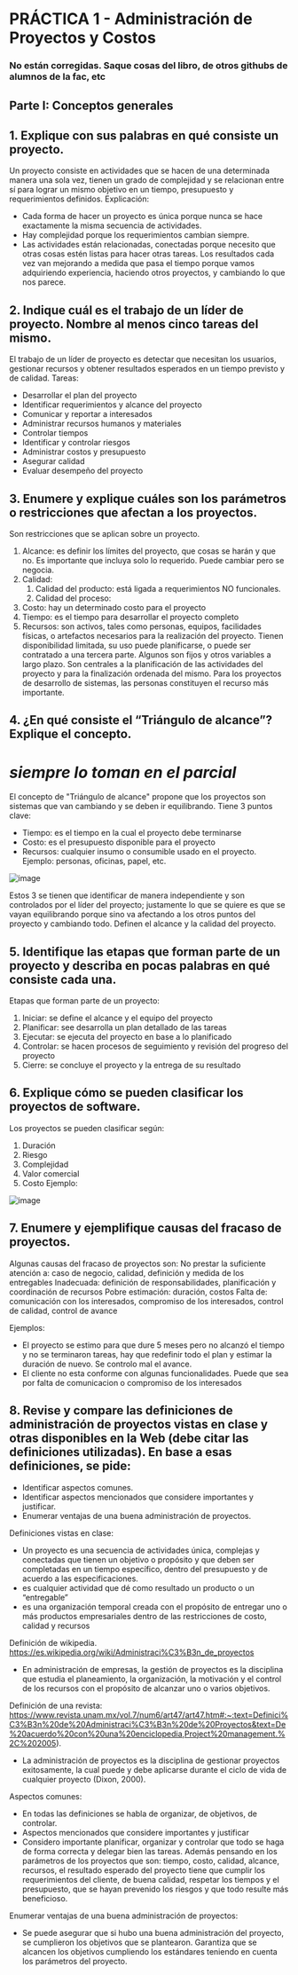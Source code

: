# PRÁCTICA 1 - Administración de Proyectos y Costos
### No están corregidas. Saque cosas del libro, de otros githubs de alumnos de la fac, etc


## Parte I: Conceptos generales
## 1. Explique con sus palabras en qué consiste un proyecto. 

Un proyecto consiste en actividades que se hacen de una determinada manera una sola vez, tienen un grado de complejidad y se relacionan entre sí para lograr un mismo objetivo en un tiempo, presupuesto y requerimientos definidos.
Explicación:
- Cada forma de hacer un proyecto es única porque nunca se hace exactamente la misma secuencia de actividades.
- Hay complejidad porque los requerimientos cambian siempre.
- Las actividades están relacionadas, conectadas porque necesito que otras cosas estén listas para hacer otras tareas. 
Los resultados cada vez van mejorando a medida que pasa el tiempo porque vamos adquiriendo experiencia, haciendo otros proyectos, y cambiando lo que nos parece. 

## 2. Indique cuál es el trabajo de un líder de proyecto. Nombre al menos cinco tareas del mismo. 

El trabajo de un líder de proyecto es detectar que necesitan los usuarios, gestionar recursos y obtener resultados esperados en un tiempo previsto y de calidad. 
Tareas:
- Desarrollar el plan del proyecto
- Identificar requerimientos y alcance del proyecto
- Comunicar y reportar a interesados
- Administrar recursos humanos y materiales
- Controlar tiempos
- Identificar y controlar riesgos
- Administrar costos y presupuesto
- Asegurar calidad
- Evaluar desempeño del proyecto

## 3. Enumere y explique cuáles son los parámetros o restricciones que afectan a los proyectos. 

Son restricciones que se aplican sobre un proyecto. 
1. Alcance: es definir los límites del proyecto, que cosas se harán y que no. Es importante que incluya solo lo requerido. Puede cambiar pero se negocia.
2. Calidad: 
	1. Calidad del producto: está ligada a requerimientos NO funcionales.  
	2. Calidad del proceso:
3. Costo: hay un determinado costo para el proyecto 
4. Tiempo: es el tiempo para desarrollar el proyecto completo 
5. Recursos: son activos, tales como personas, equipos, facilidades físicas, o artefactos necesarios para la realización del proyecto. 
Tienen disponibilidad limitada, su uso puede planificarse, o puede ser contratado a una tercera parte. 
Algunos son fijos y otros variables a largo plazo.
Son centrales a la planificación de las actividades del proyecto y para la finalización ordenada del mismo. 
Para los proyectos de desarrollo de sistemas, las personas constituyen el recurso más importante.

## 4. ¿En qué consiste el “Triángulo de alcance”? Explique el concepto. 
# *siempre lo toman en el parcial*
El concepto de "Triángulo de alcance" propone que los proyectos son sistemas que van cambiando y se deben ir equilibrando. Tiene 3 puntos clave:
- Tiempo: es el tiempo en la cual el proyecto debe terminarse
- Costo: es el presupuesto disponible para el proyecto
- Recursos: cualquier insumo o consumible usado en el proyecto. Ejemplo: personas, oficinas, papel, etc.

![image](https://github.com/annecchiniv/informatica-unlp/assets/57541086/cc384c2a-bade-4875-a6bd-3d926fb30293)

Estos 3 se tienen que identificar de manera independiente y son controlados por el líder del proyecto; justamente lo que se quiere es que se vayan equilibrando porque sino va afectando a los otros puntos del proyecto y cambiando todo. 
Definen el alcance y la calidad del proyecto. 


## 5. Identifique las etapas que forman parte de un proyecto y describa en pocas palabras en qué consiste cada una. 

Etapas que forman parte de un proyecto:
1. Iniciar: se define el alcance y el equipo del proyecto
2. Planificar: see desarrolla un plan detallado de las tareas 
3. Ejecutar: se ejecuta del proyecto en base a lo planificado
4. Controlar: se hacen procesos de seguimiento y revisión del progreso del proyecto
5. Cierre: se concluye el proyecto y la entrega de su resultado

## 6. Explique cómo se pueden clasificar los proyectos de software. 
Los proyectos se pueden clasificar según:
1. Duración
2. Riesgo
3. Complejidad
4. Valor comercial 
5. Costo
Ejemplo:

![image](https://github.com/annecchiniv/informatica-unlp/assets/57541086/988a41a6-9e1f-4eaf-b63b-2c76585d0409)


## 7. Enumere y ejemplifique causas del fracaso de proyectos. 
Algunas causas del fracaso de proyectos son: 
No prestar la suficiente atención a: caso de negocio, calidad, definición y medida de los entregables
Inadecuada: definición de responsabilidades, planificación y coordinación de recursos
Pobre estimación: duración, costos
Falta de: comunicación con los interesados, compromiso de los interesados, control de calidad, control de avance 

Ejemplos: 
- El proyecto se estimo para que dure 5 meses pero no alcanzó el tiempo y no se terminaron tareas, hay que redefinir todo el plan y estimar la duración de nuevo.  Se controlo mal el avance.
- El cliente no esta conforme con algunas funcionalidades. Puede que sea por falta de comunicacion o compromiso de los interesados

## 8. Revise y compare las definiciones de administración de proyectos vistas en clase y otras disponibles en la Web (debe citar las definiciones utilizadas). En base a esas definiciones, se pide: 
- Identificar aspectos comunes.
- Identificar aspectos mencionados que considere importantes y justificar.
- Enumerar ventajas de una buena administración de proyectos. 

Definiciones vistas en clase:
- Un proyecto es una secuencia de actividades única, complejas y conectadas que tienen un objetivo o propósito y que deben ser completadas en un tiempo específico, dentro del presupuesto y de acuerdo a las especificaciones.
- es cualquier actividad que dé como resultado un producto o un “entregable” 
- es una organización temporal creada con el propósito de entregar uno o más productos empresariales dentro de las restricciones de costo, calidad y recursos

Definición de wikipedia. https://es.wikipedia.org/wiki/Administraci%C3%B3n_de_proyectos
- En administración de empresas, la gestión de proyectos es la disciplina que estudia el planeamiento, la organización, la motivación y el control de los recursos con el propósito de alcanzar uno o varios objetivos.

Definición de una revista: https://www.revista.unam.mx/vol.7/num6/art47/art47.htm#:~:text=Definici%C3%B3n%20de%20Administraci%C3%B3n%20de%20Proyectos&text=De%20acuerdo%20con%20una%20enciclopedia,Project%20management.%2C%202005).
- La administración de proyectos es la disciplina de gestionar proyectos exitosamente, la cual puede y debe aplicarse durante el ciclo de vida de cualquier proyecto (Dixon, 2000).

Aspectos comunes:
- En todas las definiciones se habla de organizar, de objetivos, de controlar.
- Aspectos mencionados que considere importantes y justificar
- Considero importante planificar, organizar y controlar que todo se haga de forma correcta y delegar bien las tareas. Además pensando en los parámetros de los proyectos que son: tiempo, costo, calidad, alcance, recursos, el resultado esperado del proyecto tiene que cumplir los requerimientos del cliente, de buena calidad, respetar los tiempos y el presupuesto, que se hayan prevenido los riesgos y que todo resulte más beneficioso. 

Enumerar ventajas de una buena administración de proyectos:
- Se puede asegurar que si hubo una buena administración del proyecto, se cumplieron los objetivos que se plantearon. Garantiza que se alcancen los objetivos cumpliendo los estándares teniendo en cuenta los parámetros del proyecto.
